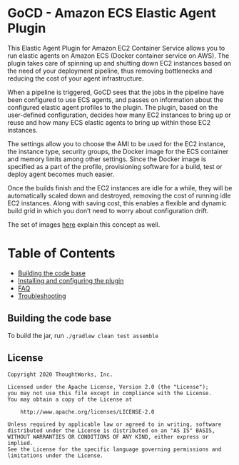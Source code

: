 # GoCD - Amazon ECS Elastic Agent Plugin

This Elastic Agent Plugin for Amazon EC2 Container Service allows you to run elastic agents on Amazon ECS (Docker container service on AWS). The plugin takes care of spinning up and shutting down EC2 instances based on the need of your deployment pipeline, thus removing bottlenecks and reducing the cost of your agent infrastructure.

When a pipeline is triggered, GoCD sees that the jobs in the pipeline have been configured to use ECS agents, and passes on information about the configured elastic agent profiles to the plugin. The plugin, based on the user-defined configuration, decides how many EC2 instances to bring up or reuse and how many ECS elastic agents to bring up within those EC2 instances.

The settings allow you to choose the AMI to be used for the EC2 instance, the instance type, security groups, the Docker image for the ECS container and memory limits among other settings. Since the Docker image is specified as a part of the profile, provisioning software for a build, test or deploy agent becomes much easier.

Once the builds finish and the EC2 instances are idle for a while, they will be automatically scaled down and destroyed, removing the cost of running idle EC2 instances. Along with saving cost, this enables a flexible and dynamic build grid in which you don’t need to worry about configuration drift.

The set of images [here](docs/plugin_as_images.md) explain this concept as well.

Table of Contents
=================

  * [Building the code base](#building-the-code-base)
  * [Installing and configuring the plugin](docs/installation.md)
  * [FAQ](docs/faq.md)
  * [Troubleshooting](docs/troubleshooting.md)

## Building the code base

To build the jar, run `./gradlew clean test assemble`

## License

```plain
Copyright 2020 ThoughtWorks, Inc.

Licensed under the Apache License, Version 2.0 (the "License");
you may not use this file except in compliance with the License.
You may obtain a copy of the License at

    http://www.apache.org/licenses/LICENSE-2.0

Unless required by applicable law or agreed to in writing, software
distributed under the License is distributed on an "AS IS" BASIS,
WITHOUT WARRANTIES OR CONDITIONS OF ANY KIND, either express or implied.
See the License for the specific language governing permissions and
limitations under the License.
```
